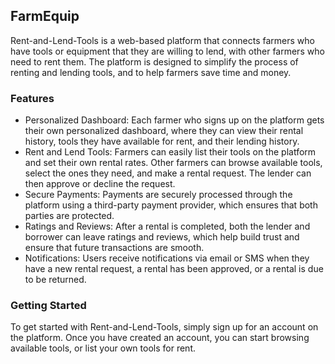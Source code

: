 ## FarmEquip
Rent-and-Lend-Tools is a web-based platform that connects farmers who have tools or equipment that they are willing to lend, with other farmers who need to rent them. The platform is designed to simplify the process of renting and lending tools, and to help farmers save time and money.

### Features
- Personalized Dashboard: Each farmer who signs up on the platform gets their own personalized dashboard, where they can view their rental history, tools they have available for rent, and their lending history.
- Rent and Lend Tools: Farmers can easily list their tools on the platform and set their own rental rates. Other farmers can browse available tools, select the ones they need, and make a rental request. The lender can then approve or decline the request.
- Secure Payments: Payments are securely processed through the platform using a third-party payment provider, which ensures that both parties are protected.
- Ratings and Reviews: After a rental is completed, both the lender and borrower can leave ratings and reviews, which help build trust and ensure that future transactions are smooth.
- Notifications: Users receive notifications via email or SMS when they have a new rental request, a rental has been approved, or a rental is due to be returned.

### Getting Started
To get started with Rent-and-Lend-Tools, simply sign up for an account on the platform. Once you have created an account, you can start browsing available tools, or list your own tools for rent.
